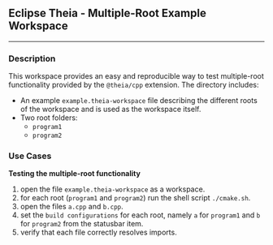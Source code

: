 ## Eclipse Theia - Multiple-Root Example Workspace

---

### Description

This workspace provides an easy and reproducible way to test multiple-root functionality provided by the `@theia/cpp` extension.
The directory includes:
- An example `example.theia-workspace` file describing the different roots of the workspace and is used as the workspace itself.
- Two root folders:
    - `program1`
    - `program2`

### Use Cases

**Testing the multiple-root functionality**

1. open the file `example.theia-workspace` as a workspace.
2. for each root (`program1` and `program2`) run the shell script `./cmake.sh`.
3. open the files `a.cpp` and `b.cpp`.
4. set the `build configurations` for each root, namely `a` for `program1` and `b` for `program2` from the statusbar item.
5. verify that each file correctly resolves imports.
